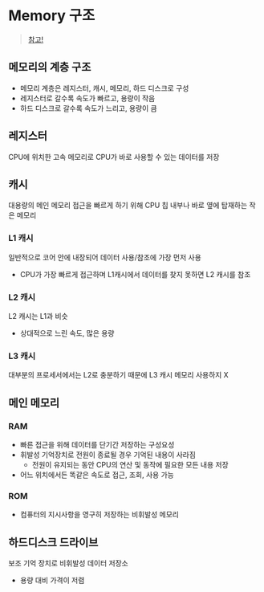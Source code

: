 # Memory 구조
> [참고!](https://c4u-rdav.tistory.com/88)
## 메모리의 계층 구조
+ 메모리 계층은 레지스터, 캐시, 메모리, 하드 디스크로 구성
+ 레지스터로 갈수록 속도가 빠르고, 용량이 작음
+ 하드 디스크로 갈수록 속도가 느리고, 용량이 큼
## 레지스터
CPU에 위치한 고속 메모리로 CPU가 바로 사용할 수 있는 데이터를 저장
## 캐시
대용량의 메인 메모리 접근을 빠르게 하기 위해 CPU 칩 내부나 바로 옆에 탑재하는 작은 메모리
### L1 캐시
일반적으로 코어 안에 내장되어 데이터 사용/참조에 가장 먼저 사용
+ CPU가 가장 빠르게 접근하며 L1캐시에서 데이터를 찾지 못하면 L2 캐시를 참조
### L2 캐시
L2 캐시는 L1과 비슷
+ 상대적으로 느린 속도, 많은 용량
### L3 캐시
대부분의 프로세서에서는 L2로 충분하기 때문에 L3 캐시 메모리 사용하지 X
## 메인 메모리
### RAM
+ 빠른 접근을 위해 데이터를 단기간 저장하는 구성요성
+ 휘발성 기억장치로 전원이 종료될 경우 기억된 내용이 사라짐
    + 전원이 유지되는 동안 CPU의 연산 및 동작에 필요한 모든 내용 저장
+ 어느 위치에서든 똑같은 속도로 접근, 조회, 사용 가능
### ROM
+ 컴퓨터의 지시사항을 영구히 저장하는 비휘발성 메모리
## 하드디스크 드라이브
보조 기억 장치로 비휘발성 데이터 저장소
+ 용량 대비 가격이 저렴